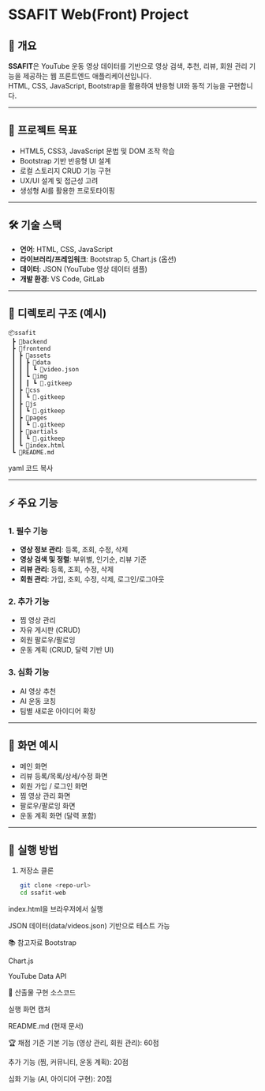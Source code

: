 # SSAFIT Web(Front) Project

## 📌 개요
**SSAFIT**은 YouTube 운동 영상 데이터를 기반으로 영상 검색, 추천, 리뷰, 회원 관리 기능을 제공하는 웹 프론트엔드 애플리케이션입니다.  
HTML, CSS, JavaScript, Bootstrap을 활용하여 반응형 UI와 동적 기능을 구현합니다.

---

## 🎯 프로젝트 목표
- HTML5, CSS3, JavaScript 문법 및 DOM 조작 학습
- Bootstrap 기반 반응형 UI 설계
- 로컬 스토리지 CRUD 기능 구현
- UX/UI 설계 및 접근성 고려
- 생성형 AI를 활용한 프로토타이핑

---

## 🛠 기술 스택
- **언어**: HTML, CSS, JavaScript  
- **라이브러리/프레임워크**: Bootstrap 5, Chart.js (옵션)  
- **데이터**: JSON (YouTube 영상 데이터 샘플)  
- **개발 환경**: VS Code, GitLab  

---

## 📂 디렉토리 구조 (예시)
```
📦ssafit
 ┣ 📂backend
 ┣ 📂frontend
 ┃ ┣ 📂assets
 ┃ ┃ ┣ 📂data
 ┃ ┃ ┃ ┗ 📜video.json
 ┃ ┃ ┗ 📂img
 ┃ ┃ ┃ ┗ 📜.gitkeep
 ┃ ┣ 📂css
 ┃ ┃ ┗ 📜.gitkeep
 ┃ ┣ 📂js
 ┃ ┃ ┗ 📜.gitkeep
 ┃ ┣ 📂pages
 ┃ ┃ ┗ 📜.gitkeep
 ┃ ┣ 📂partials
 ┃ ┃ ┗ 📜.gitkeep
 ┃ ┗ 📜index.html
 ┗ 📜README.md
```

yaml
코드 복사

---

## ⚡ 주요 기능
### 1. 필수 기능
- **영상 정보 관리**: 등록, 조회, 수정, 삭제
- **영상 검색 및 정렬**: 부위별, 인기순, 리뷰 기준
- **리뷰 관리**: 등록, 조회, 수정, 삭제
- **회원 관리**: 가입, 조회, 수정, 삭제, 로그인/로그아웃

### 2. 추가 기능
- 찜 영상 관리
- 자유 게시판 (CRUD)
- 회원 팔로우/팔로잉
- 운동 계획 (CRUD, 달력 기반 UI)

### 3. 심화 기능
- AI 영상 추천
- AI 운동 코칭
- 팀별 새로운 아이디어 확장

---

## 📸 화면 예시
- 메인 화면
- 리뷰 등록/목록/상세/수정 화면
- 회원 가입 / 로그인 화면
- 찜 영상 관리 화면
- 팔로우/팔로잉 화면
- 운동 계획 화면 (달력 포함)

---

## 🚀 실행 방법
1. 저장소 클론
   ```bash
   git clone <repo-url>
   cd ssafit-web
index.html을 브라우저에서 실행

JSON 데이터(data/videos.json) 기반으로 테스트 가능

📚 참고자료
Bootstrap

Chart.js

YouTube Data API

📝 산출물
구현 소스코드

실행 화면 캡처

README.md (현재 문서)

🏆 채점 기준
기본 기능 (영상 관리, 회원 관리): 60점

추가 기능 (찜, 커뮤니티, 운동 계획): 20점

심화 기능 (AI, 아이디어 구현): 20점